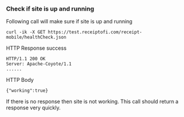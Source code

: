 ### Check if site is up and running ###

Following call will make sure if site is up and running

    curl -ik -X GET https://test.receiptofi.com/receipt-mobile/healthCheck.json

HTTP Response success

    HTTP/1.1 200 OK
    Server: Apache-Coyote/1.1
    ......

HTTP Body

    {"working":true}

If there is no response then site is not working. This call should return a response very quickly.